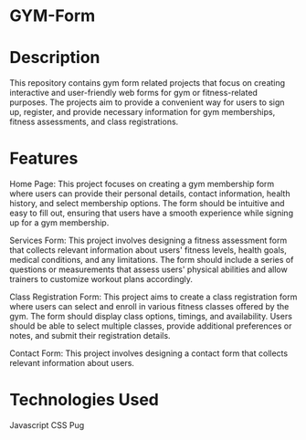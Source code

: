 # GYM-Form

# Description
This repository contains gym form related projects that focus on creating interactive and user-friendly web forms for gym or fitness-related purposes. The projects aim to provide a convenient way for users to sign up, register, and provide necessary information for gym memberships, fitness assessments, and class registrations.

# Features
Home Page: This project focuses on creating a gym membership form where users can provide their personal details, contact information, health history, and select membership options. The form should be intuitive and easy to fill out, ensuring that users have a smooth experience while signing up for a gym membership.

Services Form: This project involves designing a fitness assessment form that collects relevant information about users' fitness levels, health goals, medical conditions, and any limitations. The form should include a series of questions or measurements that assess users' physical abilities and allow trainers to customize workout plans accordingly.

Class Registration Form: This project aims to create a class registration form where users can select and enroll in various fitness classes offered by the gym. The form should display class options, timings, and availability. Users should be able to select multiple classes, provide additional preferences or notes, and submit their registration details.

Contact Form:  This project involves designing a contact form that collects relevant information about users.



# Technologies Used
Javascript
CSS
Pug
